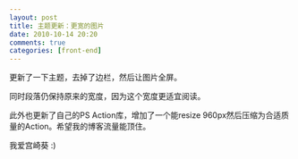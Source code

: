 ```yaml
---
layout: post
title: 主题更新：更宽的图片
date: 2010-10-14 20:20
comments: true
categories: [front-end]
---
```


更新了一下主题，去掉了边栏，然后让图片全屏。

同时段落仍保持原来的宽度，因为这个宽度更适宜阅读。

此外也更新了自己的PS Action库，增加了一个能resize 960px然后压缩为合适质量的Action。希望我的博客流量能顶住。

我爱宫崎葵 :)
<img class="aligncenter size-full wp-image-323 full" src="http://yuguo.us/files/2010/10/01-78-copy.jpg" alt="" /><img class="aligncenter size-full wp-image-323 full" src="http://yuguo.us/files/2010/10/01-87-copy.jpg" alt=""/><img class="aligncenter size-full wp-image-323 full" src="http://yuguo.us/files/2010/10/01-85-copy.jpg" alt="" />
